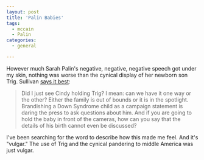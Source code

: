 ```yaml
---
layout: post
title: 'Palin Babies'
tags:
  - mccain
  - Palin
categories:
  - general

---
```


However much Sarah Palin's negative, negative, negative speech got under my skin, nothing was worse than the cynical display of her newborn son Trig.  Sullivan <a href="http://andrewsullivan.theatlantic.com/the_daily_dish/2008/09/parading-the-ba.html">says it best</a>: 

<blockquote>Did I just see Cindy holding Trig? I mean: can we have it one way or
the other? Either the family is out of bounds or it is in the
spotlight. Brandishing a Down Syndrome child as a campaign statement is
daring the press to ask questions about him. And if you are going to
hold the baby in front of the cameras, how can you say that the details
of his birth cannot even be discussed?

</blockquote>

I've been searching for the word to describe how this made me feel.  And it's "vulgar."  The use of Trig and the cynical pandering to middle America was just vulgar.
